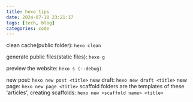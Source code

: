 ```yaml
---
title: hexo tips
date: 2024-07-10 23:21:17
tags: [tech, blog]
categories: code
---
```


clean cache(public folder): `hexo clean`

generate public files(static files): `hexo g`

preview the website: `hexo s (--debug)`

new post: `hexo new post <title>`
new draft: `hexo new draft <title>`
new page: `hexo new page <title>`
scaffold folders are the templates of these 'articles', creating scaffolds: `hexo new <scaffold name> <title>`

